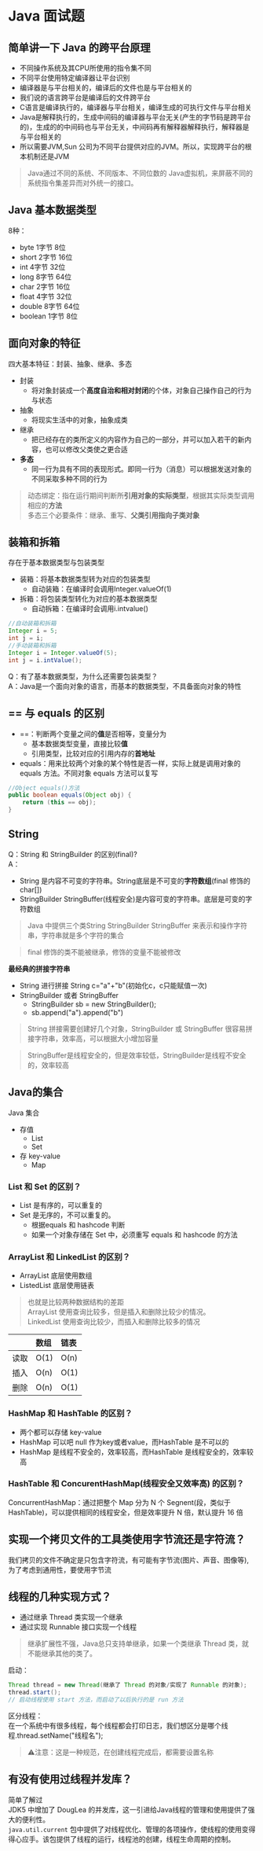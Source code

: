 # Java 面试题

## 简单讲一下 Java 的跨平台原理
- 不同操作系统及其CPU所使用的指令集不同
- 不同平台使用特定编译器让平台识别
- 编译器是与平台相关的，编译后的文件也是与平台相关的
- 我们说的语言跨平台是编译后的文件跨平台
- C语言是编译执行的，编译器与平台相关，编译生成的可执行文件与平台相关
- Java是解释执行的，生成中间码的编译器与平台无关(产生的字节码是跨平台的)，生成的的中间码也与平台无关，中间码再有解释器解释执行，解释器是与平台相关的
- 所以需要JVM,Sun 公司为不同平台提供对应的JVM。所以，实现跨平台的根本机制还是JVM

> Java通过不同的系统、不同版本、不同位数的 Java虚拟机，来屏蔽不同的系统指令集差异而对外统一的接口。

## Java 基本数据类型
8种：
- byte 1字节 8位
- short 2字节 16位
- int 4字节 32位
- long 8字节 64位
- char 2字节 16位
- float 4字节 32位
- double 8字节 64位
- boolean 1字节 8位

## 面向对象的特征
四大基本特征：封装、抽象、继承、多态

- 封装
  - 将对象封装成一个**高度自治和相对封闭**的个体，对象自己操作自己的行为与状态
- 抽象
  - 将现实生活中的对象，抽象成类
- 继承
  - 把已经存在的类所定义的内容作为自己的一部分，并可以加入若干的新内容，也可以修改父类使之更合适
- **多态**
  - 同一行为具有不同的表现形式。即同一行为（消息）可以根据发送对象的不同采取多种不同的行为

> 动态绑定：指在运行期间判断所**引用对象的实际类型**，根据其实际类型调用相应的**方法** <br/>
多态三个必要条件：继承、重写、**父类引用指向子类对象**

## 装箱和拆箱

存在于基本数据类型与包装类型
- 装箱：将基本数据类型转为对应的包装类型
    - 自动装箱：在编译时会调用Integer.valueOf(1)
- 拆箱：将包装类型转化为对应的基本数据类型
    - 自动拆箱：在编译时会调用i.intvalue()

```java
//自动装箱和拆箱
Integer i = 5;
int j = i;
//手动装箱和拆箱
Integer i = Integer.valueOf(5);
int j = i.intValue();
```

Q：有了基本数据类型，为什么还需要包装类型？<br>
A：Java是一个面向对象的语言，而基本的数据类型，不具备面向对象的特性

## == 与 equals 的区别

- ==：判断两个变量之间的**值**是否相等，变量分为
    - 基本数据类型变量，直接比较**值**
    - 引用类型，比较对应的引用内存的**首地址**
- equals：用来比较两个对象的某个特性是否一样，实际上就是调用对象的 equals 方法。不同对象 equals 方法可以复写

```java
//Object equals()方法
public boolean equals(Object obj) {
    return (this == obj);
}
```

## String

Q：String 和 StringBuilder 的区别(final)?<br>
A：
- String 是内容不可变的字符串。String底层是不可变的**字符数组**(final 修饰的 char[])
- StringBuilder StringBuffer(线程安全)是内容可变的字符串。底层是可变的字符数组

> Java 中提供三个类String StringBuilder StringBuffer 来表示和操作字符串，字符串就是多个字符的集合

> final 修饰的类不能被继承，修饰的变量不能被修改

**最经典的拼接字符串**
- String 进行拼接 String c="a"+"b"(初始化c，c只能赋值一次)
- StringBuilder 或者 StringBuffer    
    - StringBuilder sb = new StringBuilder();
    - sb.append("a").append("b")

> String 拼接需要创建好几个对象，StringBuilder 或 StringBuffer 很容易拼接字符串，效率高，可以根据大小增加容量

> StringBuffer是线程安全的，但是效率较低，StringBuilder是线程不安全的，效率较高

## Java的集合
Java 集合
- 存值
    - List
    - Set
- 存 key-value
    - Map

### List 和 Set 的区别？
- List 是有序的，可以重复的
- Set 是无序的，不可以重复的。
    - 根据equals 和 hashcode 判断
    - 如果一个对象存储在 Set 中，必须重写 equals 和 hashcode 的方法

### ArrayList 和 LinkedList 的区别？
- ArrayList 底层使用数组
- ListedList 底层使用链表

> 也就是比较两种数据结构的差距<br>
ArrayList 使用查询比较多，但是插入和删除比较少的情况。<br>LinkedList 使用查询比较少，而插入和删除比较多的情况

|  | 数组     | 链表|
| :------------- | :------------- |:------------- |
| 读取       | O(1)       | O(n)|
| 插入       | O(n)       | O(1)|
| 删除       | O(n)       | O(1)|

### HashMap 和 HashTable 的区别？
- 两个都可以存储 key-value
- HashMap 可以吧 null 作为key或者value，而HashTable 是不可以的
- HashMap 是线程不安全的，效率较高，而HashTable 是线程安全的，效率较高

### HashTable 和 ConcurentHashMap(线程安全又效率高) 的区别？

ConcurrentHashMap：通过把整个 Map 分为 N 个 Segnent(段，类似于HashTable)，可以提供相同的线程安全，但是效率提升 N 倍，默认提升 16 倍

## 实现一个拷贝文件的工具类使用字节流还是字符流？
我们拷贝的文件不确定是只包含字符流，有可能有字节流(图片、声音、图像等),为了考虑到通用性，要使用字节流

## 线程的几种实现方式？
- 通过继承 Thread 类实现一个继承
- 通过实现 Runnable 接口实现一个线程

> 继承扩展性不强，Java总只支持单继承，如果一个类继承 Thread 类，就不能继承其他的类了。

启动：<br>
```java
Thread thread = new Thread(继承了 Thread 的对象/实现了 Runnable 的对象);
thread.start();
// 启动线程使用 start 方法，而启动了以后执行的是 run 方法
```
区分线程：<br>
在一个系统中有很多线程，每个线程都会打印日志，我们想区分是哪个线程.thread.setName("线程名");
> ⚠️注意：这是一种规范，在创建线程完成后，都需要设置名称

## 有没有使用过线程并发库？
简单了解过<br>
JDK5 中增加了 DougLea 的并发库，这一引进给Java线程的管理和使用提供了强大的便利性。<br>
`java.util.current` 包中提供了对线程优化、管理的各项操作，使线程的使用变得得心应手。该包提供了线程的运行，线程池的创建，线程生命周期的控制。
